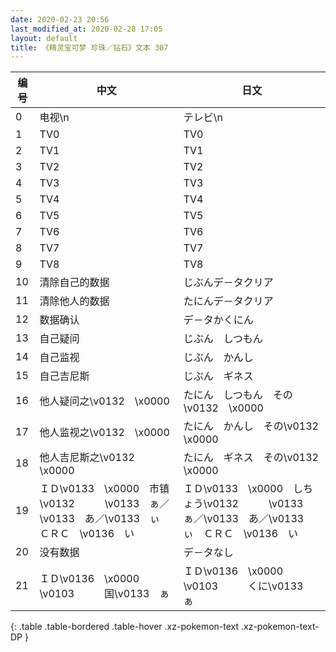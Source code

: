 ```yaml
---
date: 2020-02-23 20:56
last_modified_at: 2020-02-28 17:05
layout: default
title: 《精灵宝可梦 珍珠／钻石》文本 307
---
```

| 编号 | 中文 | 日文 |
| ---- | ---- | ---- |
| 0 | 电视\n | テレビ\n |
| 1 | TV0 | TV0 |
| 2 | TV1 | TV1 |
| 3 | TV2 | TV2 |
| 4 | TV3 | TV3 |
| 5 | TV4 | TV4 |
| 6 | TV5 | TV5 |
| 7 | TV6 | TV6 |
| 8 | TV7 | TV7 |
| 9 | TV8 | TV8 |
| 10 | 清除自己的数据 | じぶんデ－タクリア |
| 11 | 清除他人的数据 | たにんデ－タクリア |
| 12 | 数据确认 | デ－タかくにん |
| 13 | 自己疑问 | じぶん　しつもん |
| 14 | 自己监视 | じぶん　かんし |
| 15 | 自己吉尼斯 | じぶん　ギネス |
| 16 | 他人疑问之\v0132　\x0000 | たにん　しつもん　その\v0132　\x0000 |
| 17 | 他人监视之\v0132　\x0000 | たにん　かんし　その\v0132　\x0000 |
| 18 | 他人吉尼斯之\v0132　\x0000 | たにん　ギネス　その\v0132　\x0000 |
| 19 | ＩＤ\v0133　\x0000　市镇\v0132　　　\v0133　ぁ／\v0133　あ／\v0133　ぃ　ＣＲＣ　\v0136　い | ＩＤ\v0133　\x0000　しちょう\v0132　　　\v0133　ぁ／\v0133　あ／\v0133　ぃ　ＣＲＣ　\v0136　い |
| 20 | 没有数据 | デ－タなし |
| 21 | ＩＤ\v0136　\x0000　\v0103　　　国\v0133　ぁ | ＩＤ\v0136　\x0000　\v0103　　　くに\v0133　ぁ |
{: .table .table-bordered .table-hover .xz-pokemon-text .xz-pokemon-text-DP }